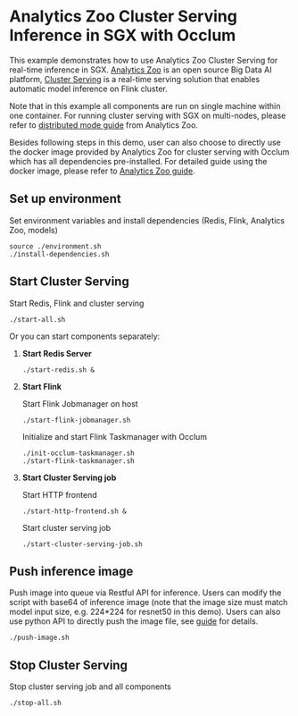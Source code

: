 # Analytics Zoo Cluster Serving Inference in SGX with Occlum #

This example demonstrates how to use Analytics Zoo Cluster Serving for real-time inference in SGX. 
[Analytics Zoo](https://github.com/intel-analytics/analytics-zoo) is an open source Big Data AI platform, [Cluster Serving](https://www.usenix.org/conference/opml20/presentation/song) is a real-time serving solution that enables automatic model inference on Flink cluster.

Note that in this example all components are run on single machine within one container. For running cluster serving with SGX on multi-nodes, please refer to [distributed mode guide](https://github.com/intel-analytics/analytics-zoo/tree/master/ppml/trusted-realtime-ml/scala/docker-occlum#distributed-mode-multi-containersmulti-nodes) from Analytics Zoo. 

Besides following steps in this demo, user can also choose to directly use the docker image provided by Analytics Zoo for cluster serving with Occlum which has all dependencies pre-installed. For detailed guide using the docker image,  please refer to [Analytics Zoo guide](https://analytics-zoo.readthedocs.io/en/latest/doc/PPML/Overview/ppml.html#trusted-realtime-compute-and-ml).

## Set up environment ##
Set environment variables and install dependencies (Redis, Flink, Analytics Zoo, models)

	source ./environment.sh
    ./install-dependencies.sh
## Start Cluster Serving ##
Start Redis, Flink and cluster serving

	./start-all.sh
Or you can start components separately:


1. **Start Redis Server**

    `./start-redis.sh &`


2. **Start Flink**

	Start Flink Jobmanager on host

	`./start-flink-jobmanager.sh`

	Initialize and start Flink Taskmanager with Occlum
	
	``` 
	./init-occlum-taskmanager.sh  			
	./start-flink-taskmanager.sh
	```
   
3. **Start Cluster Serving job**

	Start HTTP frontend
	
	`./start-http-frontend.sh &`
    
	Start cluster serving job
	
	`./start-cluster-serving-job.sh`

## Push inference image ##
Push image into queue via Restful API for inference. Users can modify the script with base64 of inference image (note that the image size must match model input size, e.g. 224*224 for resnet50 in this demo). Users can also use python API to directly push the image file, see [guide](https://analytics-zoo.github.io/master/#ClusterServingGuide/ProgrammingGuide/#4-model-inference) for details.

    ./push-image.sh
## Stop Cluster Serving ##
Stop cluster serving job and all components
	
	./stop-all.sh